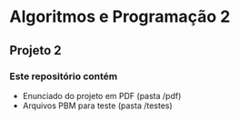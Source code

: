 # Algoritmos e Programação 2
## Projeto 2



### Este repositório contém

- Enunciado do projeto em PDF (pasta /pdf)
- Arquivos PBM para teste (pasta /testes)

